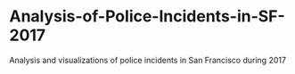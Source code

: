 # Analysis-of-Police-Incidents-in-SF-2017
Analysis and visualizations of police incidents in San Francisco during 2017
